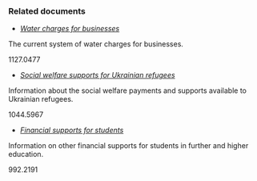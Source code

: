 ###  Related documents

  * [ _Water charges for businesses_ ](/en/housing/water-and-coasts/water-charges-for-businesses/)

The current system of water charges for businesses.

1127.0477

  * [ _Social welfare supports for Ukrainian refugees_ ](/en/moving-country/ukrainian-refugees-in-ireland/social-welfare-supports-for-ukrainian-refugees/)

Information about the social welfare payments and supports available to
Ukrainian refugees.

1044.5967

  * [ _Financial supports for students_ ](/en/education/third-level-education/fees-and-supports-for-third-level-education/financial-supports-for-students/)

Information on other financial supports for students in further and higher
education.

992.2191
